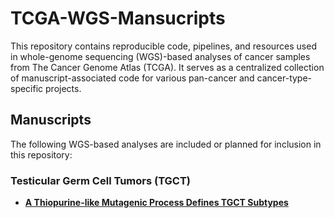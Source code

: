 # TCGA-WGS-Mansucripts
This repository contains reproducible code, pipelines, and resources used in whole-genome sequencing (WGS)-based analyses of cancer samples from The Cancer Genome Atlas (TCGA). It serves as a centralized collection of manuscript-associated code for various pan-cancer and cancer-type-specific projects.

## Manuscripts
The following WGS-based analyses are included or planned for inclusion in this repository:

### Testicular Germ Cell Tumors (TGCT)
- [**A Thiopurine-like Mutagenic Process Defines TGCT Subtypes**](https://github.com/xtmgah/TCGA-WGS-Mansucripts/tree/main/TCGA-TGCT)

